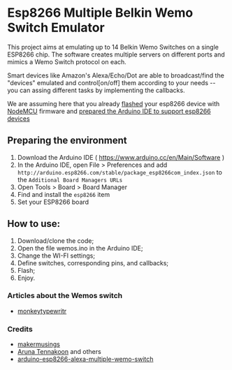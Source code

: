 # Esp8266 Multiple Belkin Wemo Switch Emulator

This project aims at emulating up to 14 Belkin Wemo Switches on a single ESP8266 chip. 
The software creates multiple servers on different ports and mimics a Wemo Switch protocol on each. 

Smart devices like Amazon's Alexa/Echo/Dot are able to broadcast/find the "devices" emulated and control[on/off] them according to your needs -- you can assing different tasks by implementing the callbacks.

We are assuming here that you already [flashed](https://nodemcu.readthedocs.io/en/master/en/flash/) your esp8266 device with [NodeMCU](http://nodemcu.com/index_en.html) firmware and [prepared the Arduino IDE to support esp8266 devices](http://www.instructables.com/id/Quick-Start-to-Nodemcu-ESP8266-on-Arduino-IDE/#intro)

## Preparing the environment
1. Download the Arduino IDE ( https://www.arduino.cc/en/Main/Software )
2. In the Arduino IDE, open File > Preferences and add `http://arduino.esp8266.com/stable/package_esp8266com_index.json` to the `Additional Board Managers URLs`
3. Open Tools > Board > Board Manager
4. Find and install the `esp8266` item
5. Set your ESP8266 board


## How to use:
1. Download/clone the code;
2. Open the file wemos.ino in the Arduino IDE;
2. Change the WI-FI settings;
3. Define switches, corresponding pins, and callbacks;
3. Flash;
4. Enjoy.



### Articles about the Wemos switch

* [monkeytypewritr](https://medium.com/@monkeytypewritr/amazon-echo-esp8266-iot-a42076daafa5#.oc4od1xa0)


### Credits

- [makermusings](https://github.com/makermusings/fauxmo)
- [Aruna Tennakoon](https://github.com/kakopappa) and others
- [arduino-esp8266-alexa-multiple-wemo-switch](https://github.com/kakopappa/arduino-esp8266-alexa-multiple-wemo-switch)
